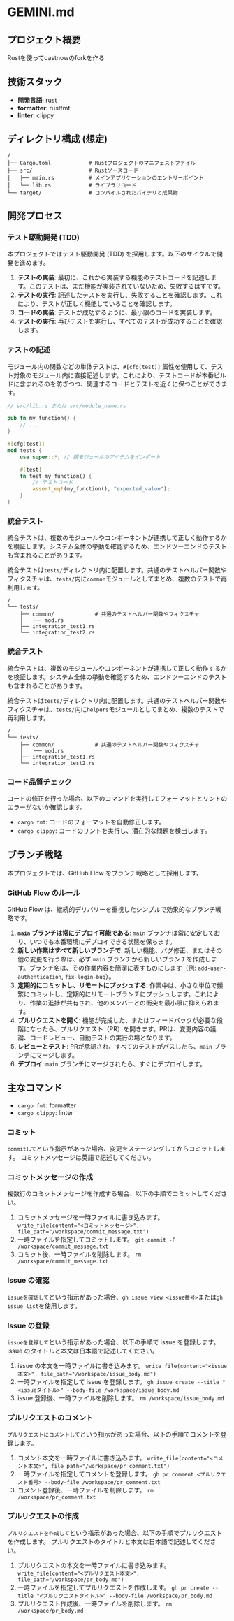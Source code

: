 ﻿# GEMINI.md

## プロジェクト概要

Rustを使ってcastnowのforkを作る

## 技術スタック

- **開発言語**: rust
- **formatter**: rustfmt
- **linter**: clippy

## ディレクトリ構成 (想定)

```
/
├── Cargo.toml            # Rustプロジェクトのマニフェストファイル
├── src/                  # Rustソースコード
│   ├── main.rs           # メインアプリケーションのエントリーポイント
│   └── lib.rs            # ライブラリコード
└── target/               # コンパイルされたバイナリと成果物
```

## 開発プロセス

### テスト駆動開発 (TDD)

本プロジェクトではテスト駆動開発 (TDD) を採用します。以下のサイクルで開発を進めます。

1.  **テストの実装**: 最初に、これから実装する機能のテストコードを記述します。このテストは、まだ機能が実装されていないため、失敗するはずです。
2.  **テストの実行**: 記述したテストを実行し、失敗することを確認します。これにより、テストが正しく機能していることを確認します。
3.  **コードの実装**: テストが成功するように、最小限のコードを実装します。
4.  **テストの実行**: 再びテストを実行し、すべてのテストが成功することを確認します。

### テストの記述

モジュール内の関数などの単体テストは、`#[cfg(test)]` 属性を使用して、テスト対象のモジュール内に直接記述します。これにより、テストコードが本番ビルドに含まれるのを防ぎつつ、関連するコードとテストを近くに保つことができます。

```rust
// src/lib.rs または src/module_name.rs

pub fn my_function() {
    // ...
}

#[cfg(test)]
mod tests {
    use super::*; // 親モジュールのアイテムをインポート

    #[test]
    fn test_my_function() {
        // テストコード
        assert_eq!(my_function(), "expected_value");
    }
}
```

### 統合テスト

統合テストは、複数のモジュールやコンポーネントが連携して正しく動作するかを検証します。システム全体の挙動を確認するため、エンドツーエンドのテストも含まれることがあります。

統合テストは`tests/`ディレクトリ内に配置します。共通のテストヘルパー関数やフィクスチャは、`tests/`内に`common`モジュールとしてまとめ、複数のテストで再利用します。

```
/
└── tests/
    ├── common/             # 共通のテストヘルパー関数やフィクスチャ
    │   └── mod.rs
    ├── integration_test1.rs
    └── integration_test2.rs
```

### 統合テスト

統合テストは、複数のモジュールやコンポーネントが連携して正しく動作するかを検証します。システム全体の挙動を確認するため、エンドツーエンドのテストも含まれることがあります。

統合テストは`tests/`ディレクトリ内に配置します。共通のテストヘルパー関数やフィクスチャは、`tests/`内に`helpers`モジュールとしてまとめ、複数のテストで再利用します。

```
/
└── tests/
    ├── common/             # 共通のテストヘルパー関数やフィクスチャ
    │   └── mod.rs
    ├── integration_test1.rs
    └── integration_test2.rs
```

### コード品質チェック

コードの修正を行った場合、以下のコマンドを実行してフォーマットとリントのエラーがないか確認します。

- `cargo fmt`: コードのフォーマットを自動修正します。
- `cargo clippy`: コードのリントを実行し、潜在的な問題を検出します。

## ブランチ戦略

本プロジェクトでは、GitHub Flow をブランチ戦略として採用します。

### GitHub Flow のルール

GitHub Flow は、継続的デリバリーを重視したシンプルで効果的なブランチ戦略です。

1.  **`main` ブランチは常にデプロイ可能である**: `main` ブランチは常に安定しており、いつでも本番環境にデプロイできる状態を保ちます。
2.  **新しい作業はすべて新しいブランチで**: 新しい機能、バグ修正、またはその他の変更を行う際は、必ず `main` ブランチから新しいブランチを作成します。ブランチ名は、その作業内容を簡潔に表すものにします（例: `add-user-authentication`, `fix-login-bug`）。
3.  **定期的にコミットし、リモートにプッシュする**: 作業中は、小さな単位で頻繁にコミットし、定期的にリモートブランチにプッシュします。これにより、作業の進捗が共有され、他のメンバーとの衝突を最小限に抑えられます。
4.  **プルリクエストを開く**: 機能が完成した、またはフィードバックが必要な段階になったら、プルリクエスト（PR）を開きます。PRは、変更内容の議論、コードレビュー、自動テストの実行の場となります。
5.  **レビューとテスト**: PRが承認され、すべてのテストがパスしたら、`main` ブランチにマージします。
6.  **デプロイ**: `main` ブランチにマージされたら、すぐにデプロイします。

## 主なコマンド

- `cargo fmt`: formatter
- `cargo clippy`: linter

### コミット

`commitして`という指示があった場合、変更をステージングしてからコミットします。
コミットメッセージは英語で記述してください。

### コミットメッセージの作成

複数行のコミットメッセージを作成する場合、以下の手順でコミットしてください。

1. コミットメッセージを一時ファイルに書き込みます。
   `write_file(content="<コミットメッセージ>", file_path="/workspace/commit_message.txt")`
2. 一時ファイルを指定してコミットします。
   `git commit -F /workspace/commit_message.txt`
3. コミット後、一時ファイルを削除します。
   `rm /workspace/commit_message.txt`

### Issue の確認

`issueを確認して`という指示があった場合、`gh issue view <issue番号>`または`gh issue list`を使用します。

### Issue の登録

`issueを登録して`という指示があった場合、以下の手順で issue を登録します。
issue のタイトルと本文は日本語で記述してください。

1. issue の本文を一時ファイルに書き込みます。
   `write_file(content="<issue本文>", file_path="/workspace/issue_body.md")`
2. 一時ファイルを指定して issue を登録します。
   `gh issue create --title "<issueタイトル>" --body-file /workspace/issue_body.md`
3. issue 登録後、一時ファイルを削除します。
   `rm /workspace/issue_body.md`



### プルリクエストのコメント

`プルリクエストにコメントして`という指示があった場合、以下の手順でコメントを登録します。

1. コメント本文を一時ファイルに書き込みます。
   `write_file(content="<コメント本文>", file_path="/workspace/pr_comment.txt")`
2. 一時ファイルを指定してコメントを登録します。
   `gh pr comment <プルリクエスト番号> --body-file /workspace/pr_comment.txt`
3. コメント登録後、一時ファイルを削除します。
   `rm /workspace/pr_comment.txt`

### プルリクエストの作成

`プルリクエストを作成して`という指示があった場合、以下の手順でプルリクエストを作成します。
プルリクエストのタイトルと本文は日本語で記述してください。

1. プルリクエストの本文を一時ファイルに書き込みます。
   `write_file(content="<プルリクエスト本文>", file_path="/workspace/pr_body.md")`
2. 一時ファイルを指定してプルリクエストを作成します。
   `gh pr create --title "<プルリクエストタイトル>" --body-file /workspace/pr_body.md`
3. プルリクエスト作成後、一時ファイルを削除します。
   `rm /workspace/pr_body.md`
